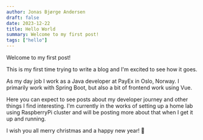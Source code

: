 ```yaml
---
author: Jonas Bjørge Andersen
draft: false
date: 2023-12-22
title: Hello World
summary: Welcome to my first post!
tags: ["hello"]
---
```


Welcome to my first post! 

This is my first time trying to write a blog and I'm excited to see how it goes.

As my day job I work as a Java developer at PayEx in Oslo, Norway. I primarily work with Spring Boot, but also a bit of frontend work using Vue.

Here you can expect to see posts about my developer journey and other things I find interesting. I'm currently in the works of setting up a home lab using RaspberryPi cluster and will be posting more about that when I get it up and running.

I wish you all merry christmas and a happy new year! :santa:
